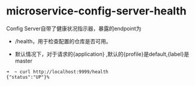 # microservice-config-server-health

Config Server自带了健康状况指示器，暴露的endpoint为
- /health，用于检查配置的仓库是否可用。

- 默认情况下，对于请求的{application} ,默认的{profile}是default,{label}是master

```
➜  ~ curl http://localhost:9999/health
{"status":"UP"}%
```